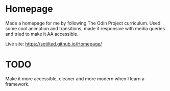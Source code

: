 # Homepage

Made a homepage for me by following The Odin Project curriculum.
Used some cool animation and transitions, made it responsive with media queries and tried to make it AA accessible.

Live site: https://sotilted.github.io/Homepage/

# TODO

Make it more accessible, cleaner and more modern when I learn a framework.
